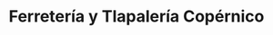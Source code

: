 ---
title: "Ferretería y Tlapalería Copérnico"
url: /zapopan/ferreteria-y-tlapaleria-copernico/
shop: hardware
---